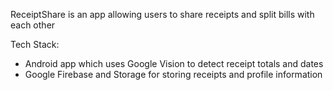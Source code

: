 ReceiptShare is an app allowing users to share receipts and split bills with each other

Tech Stack:
  - Android app which uses Google Vision to detect receipt totals and dates
  - Google Firebase and Storage for storing receipts and profile information

